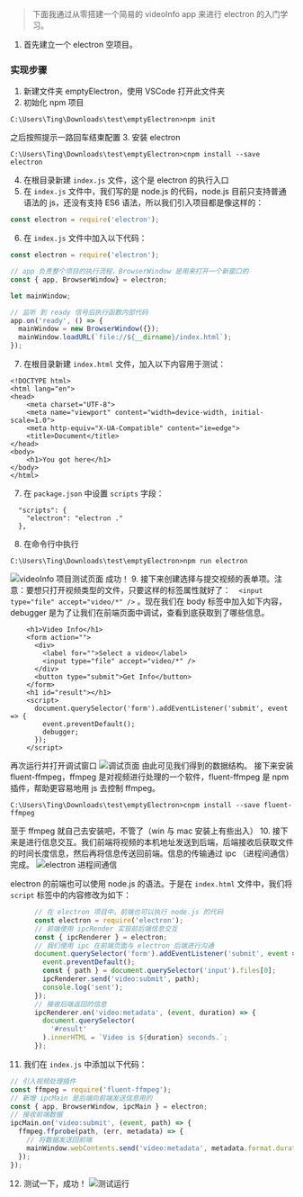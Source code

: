 > 下面我通过从零搭建一个简易的 videoInfo app 来进行 electron 的入门学习。

1. 首先建立一个 electron 空项目。
### 实现步骤
1. 新建文件夹 emptyElectron，使用 VSCode 打开此文件夹
2. 初始化 npm 项目
```
C:\Users\Ting\Downloads\test\emptyElectron>npm init
```
之后按照提示一路回车结束配置
3. 安装 electron
```
C:\Users\Ting\Downloads\test\emptyElectron>cnpm install --save electron
```
4. 在根目录新建 `index.js` 文件，这个是 electron 的执行入口
5. 在 `index.js` 文件中，我们写的是 node.js 的代码，node.js 目前只支持普通语法的 js，还没有支持 ES6 语法，所以我们引入项目都是像这样的：
```javascript
const electron = require('electron');
```
6. 在 `index.js` 文件中加入以下代码：
```javascript
const electron = require('electron');

// app 负责整个项目的执行流程，BrowserWindow 是用来打开一个新窗口的
const { app, BrowserWindow} = electron;

let mainWindow;

// 监听 到 ready 信号后执行函数内部代码
app.on('ready', () => {
  mainWindow = new BrowserWindow({});
  mainWindow.loadURL(`file://${__dirname}/index.html`);
});
```
7. 在根目录新建 `index.html` 文件，加入以下内容用于测试：
```
<!DOCTYPE html>
<html lang="en">
<head>
    <meta charset="UTF-8">
    <meta name="viewport" content="width=device-width, initial-scale=1.0">
    <meta http-equiv="X-UA-Compatible" content="ie=edge">
    <title>Document</title>
</head>
<body>
    <h1>You got here</h1>
</body>
</html>
``` 
7. 在 `package.json` 中设置 `scripts` 字段：
```
  "scripts": {
    "electron": "electron ."
  },
```
8. 在命令行中执行
```
C:\Users\Ting\Downloads\test\emptyElectron>npm run electron
```
![videoInfo 项目测试页面](https://upload-images.jianshu.io/upload_images/10453247-b374b2b7f8bfcb6a.png?imageMogr2/auto-orient/strip%7CimageView2/2/w/1240)
成功！
9. 接下来创建选择与提交视频的表单项。注意：要想只打开视频类型的文件，只要这样的标签属性就好了：`  <input type="file" accept="video/*" />` 。现在我们在 body 标签中加入如下内容，debugger 是为了让我们在前端页面中调试，查看到底获取到了哪些信息。
```
    <h1>Video Info</h1>
    <form action="">
      <div>
        <label for="">Select a video</label>
        <input type="file" accept="video/*" />
      </div>
      <button type="submit">Get Info</button>
    </form>
    <h1 id="result"></h1>
    <script>
      document.querySelector('form').addEventListener('submit', event => {
        event.preventDefault();
        debugger;
      });
    </script>
```
再次运行并打开调试窗口
![调试页面](https://upload-images.jianshu.io/upload_images/10453247-01ccb71181ff2d3d.png?imageMogr2/auto-orient/strip%7CimageView2/2/w/1240)
由此可见我们得到的数据结构。
接下来安装 fluent-ffmpeg，ffmpeg 是对视频进行处理的一个软件，fluent-ffmpeg 是 npm 插件，帮助更容易地用 js 去控制 ffmpeg。
```
C:\Users\Ting\Downloads\test\emptyElectron>cnpm install --save fluent-ffmpeg
```
至于 ffmpeg 就自己去安装吧，不管了（win 与 mac 安装上有些出入）
10. 接下来是进行信息交互。我们前端将视频的本机地址发送到后端，后端接收后获取文件的时间长度信息，然后再将信息传送回前端。信息的传输通过 ipc （进程间通信）完成。
![electron 进程间通信](https://upload-images.jianshu.io/upload_images/10453247-2d8d19eb1a10e886.png?imageMogr2/auto-orient/strip%7CimageView2/2/w/1240)

electron 的前端也可以使用 node.js 的语法。于是在 `index.html` 文件中，我们将 `script` 标签中的内容修改为如下：
```javascript
      // 在 electron 项目中，前端也可以执行 node.js 的代码
      const electron = require('electron');
      // 前端使用 ipcRender 实现前后端信息交互
      const { ipcRenderer } = electron;
      // 我们使用 ipc 在前端页面与 electron 后端进行沟通
      document.querySelector('form').addEventListener('submit', event => {
        event.preventDefault();
        const { path } = document.querySelector('input').files[0];
        ipcRenderer.send('video:submit', path);
        console.log('sent');
      });
      // 接收后端返回的信息
      ipcRenderer.on('video:metadata', (event, duration) => {
        document.querySelector(
          '#result'
        ).innerHTML = `Video is ${duration} seconds.`;
      });
```
11. 我们在 `index.js` 中添加以下代码：
```javascript
// 引入视频处理插件
const ffmpeg = require('fluent-ffmpeg');
// 新增 ipcMain 是后端向前端发送信息用的
const { app, BrowserWindow, ipcMain } = electron;
// 接收前端数据
ipcMain.on('video:submit', (event, path) => {
  ffmpeg.ffprobe(path, (err, metadata) => {
    // 将数据发送回前端
    mainWindow.webContents.send('video:metadata', metadata.format.duration);
  });
});
```
12. 测试一下，成功！
![测试运行](https://upload-images.jianshu.io/upload_images/10453247-fca91bc9ec0e596b.png?imageMogr2/auto-orient/strip%7CimageView2/2/w/1240)